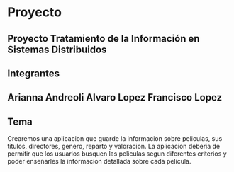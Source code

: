 # Proyecto
Proyecto Tratamiento de la Información en Sistemas Distribuidos
---

## Integrantes 
Arianna Andreoli
Alvaro Lopez
Francisco Lopez
---

## Tema
Crearemos una aplicacion que guarde la informacion sobre peliculas, sus titulos, directores, genero, reparto y valoracion. La aplicacion deberia de permitir que los usuarios busquen las peliculas segun diferentes criterios y poder enseñarles la informacion detallada sobre cada pelicula. 
